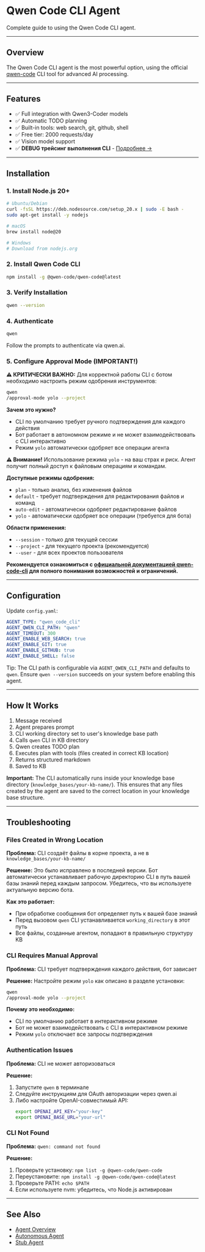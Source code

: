 # Qwen Code CLI Agent

Complete guide to using the Qwen Code CLI agent.

---

## Overview

The Qwen Code CLI agent is the most powerful option, using the official [qwen-code](https://github.com/QwenLM/qwen-code) CLI tool for advanced AI processing.

---

## Features

- ✅ Full integration with Qwen3-Coder models
- ✅ Automatic TODO planning
- ✅ Built-in tools: web search, git, github, shell
- ✅ Free tier: 2000 requests/day
- ✅ Vision model support
- ✅ **DEBUG трейсинг выполнения CLI** - [Подробнее →](qwen-cli-debug-trace.md)

---

## Installation

### 1. Install Node.js 20+

```bash
# Ubuntu/Debian
curl -fsSL https://deb.nodesource.com/setup_20.x | sudo -E bash -
sudo apt-get install -y nodejs

# macOS
brew install node@20

# Windows
# Download from nodejs.org
```

### 2. Install Qwen Code CLI

```bash
npm install -g @qwen-code/qwen-code@latest
```

### 3. Verify Installation

```bash
qwen --version
```

### 4. Authenticate

```bash
qwen
```

Follow the prompts to authenticate via qwen.ai.

### 5. Configure Approval Mode (IMPORTANT!)

**⚠️ КРИТИЧЕСКИ ВАЖНО:** Для корректной работы CLI с ботом необходимо настроить режим одобрения инструментов:

```bash
qwen
/approval-mode yolo --project
```

**Зачем это нужно?**
- CLI по умолчанию требует ручного подтверждения для каждого действия
- Бот работает в автономном режиме и не может взаимодействовать с CLI интерактивно
- Режим `yolo` автоматически одобряет все операции агента

**⚠️ Внимание!** Использование режима `yolo` - на ваш страх и риск. Агент получит полный доступ к файловым операциям и командам.

**Доступные режимы одобрения:**
- `plan` - только анализ, без изменения файлов
- `default` - требует подтверждения для редактирования файлов и команд
- `auto-edit` - автоматически одобряет редактирование файлов
- `yolo` - автоматически одобряет все операции (требуется для бота)

**Области применения:**
- `--session` - только для текущей сессии
- `--project` - для текущего проекта (рекомендуется)
- `--user` - для всех проектов пользователя

**Рекомендуется ознакомиться с [официальной документацией qwen-code-cli](https://github.com/QwenLM/qwen-code) для полного понимания возможностей и ограничений.**

---

## Configuration

Update `config.yaml`:

```yaml
AGENT_TYPE: "qwen_code_cli"
AGENT_QWEN_CLI_PATH: "qwen"
AGENT_TIMEOUT: 300
AGENT_ENABLE_WEB_SEARCH: true
AGENT_ENABLE_GIT: true
AGENT_ENABLE_GITHUB: true
AGENT_ENABLE_SHELL: false
```

Tip: The CLI path is configurable via `AGENT_QWEN_CLI_PATH` and defaults to `qwen`. Ensure `qwen --version` succeeds on your system before enabling this agent.

---

## How It Works

1. Message received
2. Agent prepares prompt
3. CLI working directory set to user's knowledge base path
4. Calls `qwen` CLI in KB directory
5. Qwen creates TODO plan
6. Executes plan with tools (files created in correct KB location)
7. Returns structured markdown
8. Saved to KB

**Important:** The CLI automatically runs inside your knowledge base directory (`knowledge_bases/your-kb-name/`). This ensures that any files created by the agent are saved to the correct location in your knowledge base structure.

---

## Troubleshooting

### Files Created in Wrong Location

**Проблема:** CLI создаёт файлы в корне проекта, а не в `knowledge_bases/your-kb-name/`

**Решение:** Это было исправлено в последней версии. Бот автоматически устанавливает рабочую директорию CLI в путь вашей базы знаний перед каждым запросом. Убедитесь, что вы используете актуальную версию бота.

**Как это работает:**
- При обработке сообщения бот определяет путь к вашей базе знаний
- Перед вызовом `qwen` CLI устанавливается `working_directory` в этот путь
- Все файлы, созданные агентом, попадают в правильную структуру KB

### CLI Requires Manual Approval

**Проблема:** CLI требует подтверждения каждого действия, бот зависает

**Решение:** Настройте режим `yolo` как описано в разделе установки:
```bash
qwen
/approval-mode yolo --project
```

**Почему это необходимо:**
- CLI по умолчанию работает в интерактивном режиме
- Бот не может взаимодействовать с CLI в интерактивном режиме
- Режим `yolo` отключает все запросы подтверждения

### Authentication Issues

**Проблема:** CLI не может авторизоваться

**Решение:**
1. Запустите `qwen` в терминале
2. Следуйте инструкциям для OAuth авторизации через qwen.ai
3. Либо настройте OpenAI-совместимый API:
   ```bash
   export OPENAI_API_KEY="your-key"
   export OPENAI_BASE_URL="your-url"
   ```

### CLI Not Found

**Проблема:** `qwen: command not found`

**Решение:**
1. Проверьте установку: `npm list -g @qwen-code/qwen-code`
2. Переустановите: `npm install -g @qwen-code/qwen-code@latest`
3. Проверьте PATH: `echo $PATH`
4. Если используете nvm: убедитесь, что Node.js активирован

---

## See Also

- [Agent Overview](overview.md)
- [Autonomous Agent](autonomous-agent.md)
- [Stub Agent](stub-agent.md)
